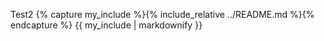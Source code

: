 Test2
{% capture my_include %}{% include_relative ../README.md %}{% endcapture %}
{{ my_include | markdownify }}
